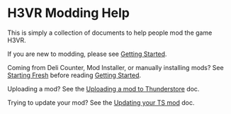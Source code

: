 # H3VR Modding Help

This is simply a collection of documents to help people mod the game H3VR.

If you are new to modding, please see [Getting Started](Getting-Started.md).

Coming from Deli Counter, Mod Installer, or manually installing mods? See [Starting Fresh](Starting-Fresh.md) before reading [Getting Started](Getting-Started.md).

Uploading a mod? See the [Uploading a mod to Thunderstore](Uploading-A-Mod-To-Thunderstore.md) doc.

Trying to update your mod? See the [Updating your TS mod](Updating-Your-TS-Mod.md) doc.

